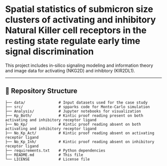 # Spatial statistics of submicron size clusters of activating and inhibitory Natural Killer cell receptors in the resting state regulate early time signal discrimination

This project includes in-silico signaling modeling and information theory and image data for activating (NKG2D) and inhibtory (KIR2DL1).  

---
## 📂 Repository Structure  

```plaintext
├── data/               # Input datasets used for the case study
├── src/                # spparks code for Monte-Carlo simulation
├── Analysis/           # Jupyter notebooks for visualization
├── Kp_Both/            # Kintic proof reading present on both activating and inhibitory receptor ligand 
├── No_Kp/              # Kintic proof reading absent on both activating and inhibitory receptor ligand
├── No_Kp_Act/          # Kintic proof reading absent on activating receptor ligand
├── No_Kp_Inh/          # Kintic proof reading absent on inhibitory receptor ligand 
├── requirements.txt    # Python dependencies
├── README.md           # This file
└── LICENSE             # License file